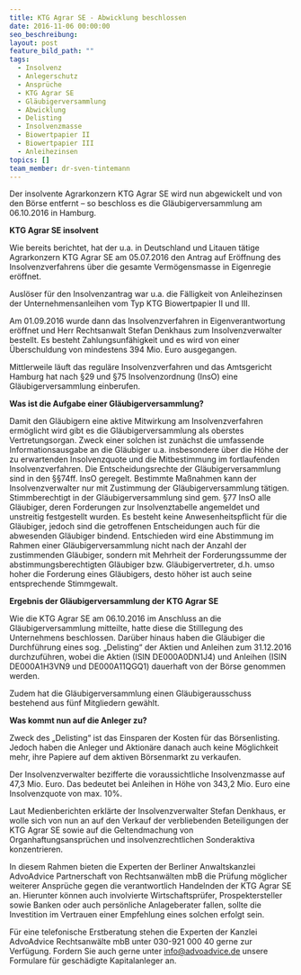 ```yaml
---
title: KTG Agrar SE - Abwicklung beschlossen
date: 2016-11-06 00:00:00
seo_beschreibung:
layout: post
feature_bild_path: ""
tags:
  - Insolvenz
  - Anlegerschutz
  - Ansprüche
  - KTG Agrar SE
  - Gläubigerversammlung
  - Abwicklung
  - Delisting
  - Insolvenzmasse
  - Biowertpapier II
  - Biowertpapier III
  - Anleihezinsen
topics: []
team_member: dr-sven-tintemann
---
```



Der insolvente Agrarkonzern KTG Agrar SE wird nun abgewickelt und von den Börse entfernt – so beschloss es die Gläubigerversammlung am 06.10.2016 in Hamburg.

**KTG Agrar SE insolvent**

Wie bereits berichtet, hat der u.a. in Deutschland und Litauen tätige Agrarkonzern KTG Agrar SE am 05.07.2016 den Antrag auf Eröffnung des Insolvenzverfahrens über die gesamte Vermögensmasse in Eigenregie eröffnet.

Auslöser für den Insolvenzantrag war u.a. die Fälligkeit von Anleihezinsen der Unternehmensanleihen vom Typ KTG Biowertpapier II und III.

Am 01.09.2016 wurde dann das Insolvenzverfahren in Eigenverantwortung eröffnet und Herr Rechtsanwalt Stefan Denkhaus zum Insolvenzverwalter bestellt. Es besteht Zahlungsunfähigkeit und es wird von einer Überschuldung von mindestens 394 Mio. Euro ausgegangen.

Mittlerweile läuft das reguläre Insolvenzverfahren und das Amtsgericht Hamburg hat nach §29 und §75 Insolvenzordnung (InsO) eine Gläubigerversammlung einberufen.

**Was ist die Aufgabe einer Gläubigerversammlung?**

Damit den Gläubigern eine aktive Mitwirkung am Insolvenzverfahren ermöglicht wird gibt es die Gläubigerversammlung als oberstes Vertretungsorgan. Zweck einer solchen ist zunächst die umfassende Informationsausgabe an die Gläubiger u.a. insbesondere über die Höhe der zu erwartenden Insolvenzquote und die Mitbestimmung im fortlaufenden Insolvenzverfahren. Die Entscheidungsrechte der Gläubigerversammlung sind in den §§74ff. InsO geregelt. Bestimmte Maßnahmen kann der Insolvenzverwalter nur mit Zustimmung der Gläubigerversammlung tätigen. Stimmberechtigt in der Gläubigerversammlung sind gem. §77 InsO alle Gläubiger, deren Forderungen zur Insolvenztabelle angemeldet und unstreitig festgestellt wurden. Es besteht keine Anwesenheitspflicht für die Gläubiger, jedoch sind die getroffenen Entscheidungen auch für die abwesenden Gläubiger bindend. Entschieden wird eine Abstimmung im Rahmen einer Gläubigerversammlung nicht nach der Anzahl der zustimmenden Gläubiger, sondern mit Mehrheit der Forderungssumme der abstimmungsberechtigten Gläubiger bzw. Gläubigervertreter, d.h. umso hoher die Forderung eines Gläubigers, desto höher ist auch seine entsprechende Stimmgewalt.

**Ergebnis der Gläubigerversammlung der KTG Agrar SE**

Wie die KTG Agrar SE am 06.10.2016 im Anschluss an die Gläubigerversammlung mitteilte, hatte diese die Stilllegung des Unternehmens beschlossen. Darüber hinaus haben die Gläubiger die Durchführung eines sog. „Delisting“ der Aktien und Anleihen zum 31.12.2016 durchzuführen, wobei die Aktien (ISIN DE000A0DN1J4) und Anleihen (ISIN DE000A1H3VN9 und DE000A11QGQ1) dauerhaft von der Börse genommen werden.

Zudem hat die Gläubigerversammlung einen Gläubigerausschuss bestehend aus fünf Mitgliedern gewählt.

**Was kommt nun auf die Anleger zu?**

Zweck des „Delisting“ ist das Einsparen der Kosten für das Börsenlisting. Jedoch haben die Anleger und Aktionäre danach auch keine Möglichkeit mehr, ihre Papiere auf dem aktiven Börsenmarkt zu verkaufen.

Der Insolvenzverwalter bezifferte die voraussichtliche Insolvenzmasse auf 47,3 Mio. Euro. Das bedeutet bei Anleihen in Höhe von 343,2 Mio. Euro eine Insolvenzquote von max. 10%.

Laut Medienberichten erklärte der Insolvenzverwalter Stefan Denkhaus, er wolle sich von nun an auf den Verkauf der verbliebenden Beteiligungen der KTG Agrar SE sowie auf die Geltendmachung von Organhaftungsansprüchen und insolvenzrechtlichen Sonderaktiva konzentrieren.

In diesem Rahmen bieten die Experten der Berliner Anwaltskanzlei AdvoAdvice Partnerschaft von Rechtsanwälten mbB die Prüfung möglicher weiterer Ansprüche gegen die verantwortlich Handelnden der KTG Agrar SE an. Hierunter können auch involvierte Wirtschaftsprüfer, Prospektersteller sowie Banken oder auch persönliche Anlageberater fallen, sollte die Investition im Vertrauen einer Empfehlung eines solchen erfolgt sein.

Für eine telefonische Erstberatung stehen die Experten der Kanzlei AdvoAdvice Rechtsanwälte mbB unter 030-921 000 40 gerne zur Verfügung. Fordern Sie auch gerne unter info@advoadvice.de unsere Formulare für geschädigte Kapitalanleger an.